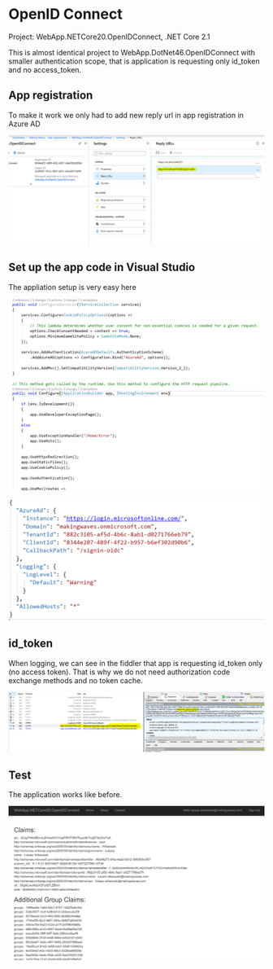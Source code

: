 # OpenID Connect

Project: WebApp.NETCore20.OpenIDConnect, .NET Core 2.1

This is almost identical project to WebApp.DotNet46.OpenIDConnect with smaller authentication scope, that is application is requesting 
only id_token and no access_token. 

## App registration

To make it work we only had to add new reply url in app registration in Azure AD

![](_README/NewReplyUrl.PNG)

## Set up the app code in Visual Studio 

The appliation setup is very easy here

![](_README/Startup.PNG)

![](_README/webconfig.PNG)

## id_token

When logging, we can see in the fiddler that app is requesting id_token only (no access token). 
That is why we do not need authorization code exchange methods and no token cache. 

![](_README/Fiddler1.PNG)

## Test

The application works like before.

![](_README/Test.PNG)